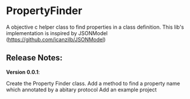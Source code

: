 # PropertyFinder
A objective c helper class to find properties in a class definition.
This lib's implementation is inspired by JSONModel (<https://github.com/icanzilb/JSONModel>)


## Release Notes:
**Version 0.0.1**:

Create the Property Finder class.
Add a method to find a property name which annotated by a abitary protocol
Add an example project
